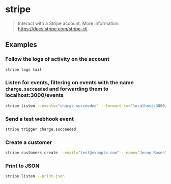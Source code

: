 # stripe

> Interact with a Stripe account. More information: <https://docs.stripe.com/stripe-cli>.

## Examples

### Follow the logs of activity on the account

```bash
stripe logs tail
```

### Listen for events, filtering on events with the name `charge.succeeded` and forwarding them to localhost:3000/events

```bash
stripe listen --events="charge.succeeded" --forward-to="localhost:3000/events"
```

### Send a test webhook event

```bash
stripe trigger charge.succeeded
```

### Create a customer

```bash
stripe customers create --email="test@example.com" --name="Jenny Rosen"
```

### Print to JSON

```bash
stripe listen --print-json
```
